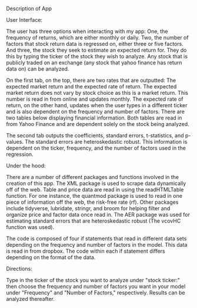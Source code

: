 Description of App

User Interface:

The user has three options when interacting with my app: One, the frequency of returns, which are either monthly or daily. Two, the number of factors that stock return data is regressed on, either three or five factors. And three, the stock they seek to estimate an expected return for. They do this by typing the ticker of the stock they wish to analyze. Any stock that is publicly traded on an exchange (any stock that yahoo finance has return data on) can be analyzed.

On the first tab, on the top, there are two rates that are outputted: The expected market return and the expected rate of return. The expected market return does not vary by stock choice as this is a market return. This number is read in from online and updates monthly. The expected rate of return, on the other hand, updates when the user types in a different ticker and is also dependent on the frequency and number of factors. There are two tables below displaying financial information. Both tables are read in from Yahoo Finance and are dependent solely on the stock being analyzed.

The second tab outputs the coefficients, standard errors, t-statistics, and p-values. The standard errors are heteroskedastic robust. This information is dependent on the ticker, frequency, and the number of factors used in the regression. 

Under the hood:

There are a number of different packages and functions involved in the creation of this app. The XML package is used to scrape data dynamically off of the web. Table and price data are read in using the readHTMLTable function. For one instance, the quantmod package is used to read in one piece of information off the web, the risk-free rate (rf). Other packages include tidyverse, lubridate, stringr, and broom for helping filter and organize price and factor data once read in. The AER package was used for estimating standard errors that are heteroskedastic robust (The vcovHC function was used).

The code is composed of four if statements that read in different data sets depending on the frequency and number of factors in the model. This data is read in from dropbox. The code within each if statement differs depending on the format of the data. 

Directions: 

Type in the ticker of the stock you want to analyze under "stock ticker:" then choose the frequency and number of factors you want in your model under "Frequency" and "Number of Factors," respectively. Results can be analyzed thereafter.
